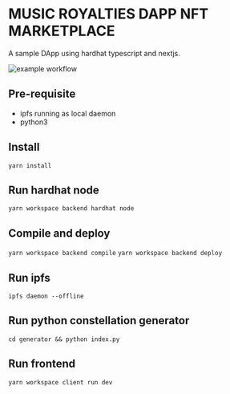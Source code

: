 # MUSIC ROYALTIES DAPP NFT MARKETPLACE
A sample DApp using hardhat typescript and nextjs.

![example workflow](https://github.com/hevelius/music-royalties-dapp/actions/workflows/node.yml/badge.svg)

## Pre-requisite
* ipfs running as local daemon
* python3

## Install
```yarn install```

## Run hardhat node
```yarn workspace backend hardhat node```

## Compile and deploy
```yarn workspace backend compile```
```yarn workspace backend deploy```

## Run ipfs
```ipfs daemon --offline```

## Run python constellation generator
```cd generator && python index.py```

## Run frontend
```yarn workspace client run dev```